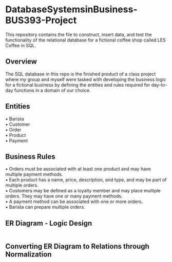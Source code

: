 # DatabaseSystemsinBusiness-BUS393-Project
This repository contains the file to construct, insert data, and test the functionality of the relational database for a fictional coffee shop called LES Coffee in SQL.

## Overview
The SQL database in this repo is the finished product of a class project where my group and myself were tasked with developing the business logic for a fictional business by defining the entities and rules required for day-to-day functions in a domain of our choice.

## Entities
• Barista  
• Customer  
• Order  
• Product  
• Payment  

## Business Rules
• Orders must be associated with at least one product and may have multiple payment methods.  
• Each product has a name, price, description, and type, and may be part of multiple orders.  
• Customers may be defined as a loyalty member and may place multiple orders. They may have one or many payment methods.  
• A payment method can be associated with one or more orders.  
• Barista can prepare multiple orders.  

## ER Diagram - Logic Design
![]()
## Converting ER Diagram to Relations through Normalization
![]()
